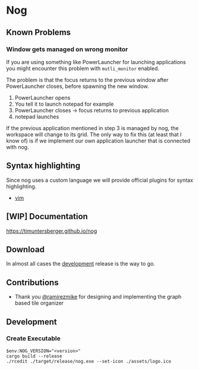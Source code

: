 
# Nog

## Known Problems

### Window gets managed on wrong monitor

If you are using something like PowerLauncher for launching applications you might encounter this problem with `mutli_monitor` enabled.

The problem is that the focus returns to the previous window after PowerLauncher closes, before spawning the new window.

1. PowerLauncher opens
2. You tell it to launch notepad for example
3. PowerLauncher closes -> focus returns to previous application
4. notepad launches

If the previous application mentioned in step 3 is managed by nog, the workspace will change to its grid. The only way to fix this (at least that I know of) is if we implement our own application launcher that is connected with nog. 

## Syntax highlighting

Since nog uses a custom language we will provide official plugins for syntax highlighting.

* [vim](https://github.com/TimUntersberger/nog.vim)

## [WIP] Documentation

https://timuntersberger.github.io/nog

## Download

In almost all cases the [development](https://github.com/TimUntersberger/nog/releases/tag/development-release) release is the way to go.

## Contributions

* Thank you [@ramirezmike](https://github.com/ramirezmike) for designing and implementing the graph based tile organizer

## Development

### Create Executable

```
$env:NOG_VERSION="<version>"
cargo build --release
./rcedit ./target/release/nog.exe --set-icon ./assets/logo.ico
```
